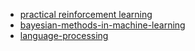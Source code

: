 * [practical reinforcement learning](https://www.coursera.org/learn/practical-rl/)
* [bayesian-methods-in-machine-learning](https://www.coursera.org/learn/bayesian-methods-in-machine-learning)
* [language-processing](https://www.coursera.org/learn/language-processing)
